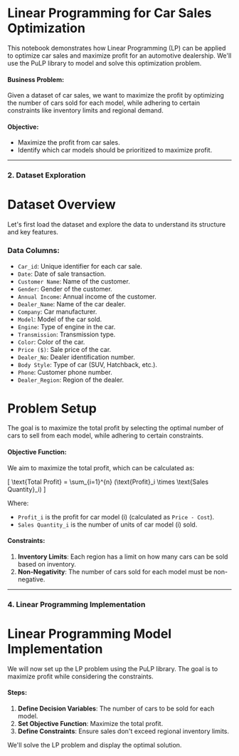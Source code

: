 # Linear Programming for Car Sales Optimization

This notebook demonstrates how Linear Programming (LP) can be applied to optimize car sales and maximize profit for an automotive dealership. We'll use the PuLP library to model and solve this optimization problem. 

#### Business Problem:
Given a dataset of car sales, we want to maximize the profit by optimizing the number of cars sold for each model, while adhering to certain constraints like inventory limits and regional demand.

#### Objective:
- Maximize the profit from car sales.
- Identify which car models should be prioritized to maximize profit.

---

### **2. Dataset Exploration**
# Dataset Overview
Let's first load the dataset and explore the data to understand its structure and key features.
### Data Columns:
- `Car_id`: Unique identifier for each car sale.
- `Date`: Date of sale transaction.
- `Customer Name`: Name of the customer.
- `Gender`: Gender of the customer.
- `Annual Income`: Annual income of the customer.
- `Dealer_Name`: Name of the car dealer.
- `Company`: Car manufacturer.
- `Model`: Model of the car sold.
- `Engine`: Type of engine in the car.
- `Transmission`: Transmission type.
- `Color`: Color of the car.
- `Price ($)`: Sale price of the car.
- `Dealer_No`: Dealer identification number.
- `Body Style`: Type of car (SUV, Hatchback, etc.).
- `Phone`: Customer phone number.
- `Dealer_Region`: Region of the dealer.

# Problem Setup

The goal is to maximize the total profit by selecting the optimal number of cars to sell from each model, while adhering to certain constraints.

#### Objective Function:
We aim to maximize the total profit, which can be calculated as:

\[
\text{Total Profit} = \sum_{i=1}^{n} (\text{Profit}_i \times \text{Sales Quantity}_i)
\]

Where:
- `Profit_i` is the profit for car model \(i\) (calculated as `Price - Cost`).
- `Sales Quantity_i` is the number of units of car model \(i\) sold.

#### Constraints:
1. **Inventory Limits**: Each region has a limit on how many cars can be sold based on inventory.
2. **Non-Negativity**: The number of cars sold for each model must be non-negative.

---

### **4. Linear Programming Implementation**

# Linear Programming Model Implementation

We will now set up the LP problem using the PuLP library. The goal is to maximize profit while considering the constraints.

#### Steps:
1. **Define Decision Variables**: The number of cars to be sold for each model.
2. **Set Objective Function**: Maximize the total profit.
3. **Define Constraints**: Ensure sales don't exceed regional inventory limits.

We'll solve the LP problem and display the optimal solution.

